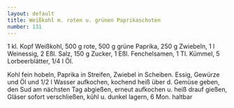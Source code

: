 ```yaml
---
layout: default
title: Weißkohl m. roten u. grünen Paprikaschoten
number: 131
---
```


1 kl. Kopf Weißkohl, 500 g rote, 500 g grüne Paprika, 250 g Zwiebeln, 1 l Weinessig, 2 Eßl. Salz, 150 g Zucker, 1 Eßl. Fenchelsamen, 1 Tl. Kümmel, 5 Lorbeerblätter, 1/4 l Öl.

Kohl fein hobeln, Paprika in Streifen, Zwiebel in Scheiben. Essig, Gewürze und Öl und 1/2 l Wasser aufkochen, kochend heiß über d. Gemüse geben, den Sud am nächsten Tag abgießen, erneut aufkochen u. heiß drauf gießen, Gläser sofort verschließen, kühl u. dunkel lagern, 6 Mon. haltbar
